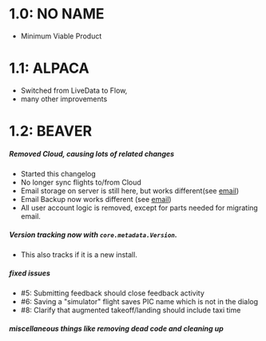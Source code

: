 # 1.0: NO NAME
- Minimum Viable Product

# 1.1: ALPACA
- Switched from LiveData to Flow, 
- many other improvements

# 1.2: BEAVER
##### Removed Cloud, causing lots of related changes
- Started this changelog
- No longer sync flights to/from Cloud
- Email storage on server is still here, but works different(see [email](howStuffWorks/email.md))
- Email Backup now works different (see [email](howStuffWorks/backup_email.md))
- All user account logic is removed, except for parts needed for migrating email.

##### Version tracking now with `core.metadata.Version`. 
- This also tracks if it is a new install.

##### fixed issues
- \#5: Submitting feedback should close feedback activity
- \#6: Saving a "simulator" flight saves PIC name which is not in the dialog
- \#8: Clarify that augmented takeoff/landing should include taxi time 

##### miscellaneous things like removing dead code and cleaning up
